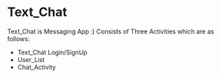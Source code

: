 # Text_Chat
Text_Chat is Messaging App :)
Consists of Three Activities which are as follows:

* Text_Chat Login/SignUp
* User_List
* Chat_Activity

